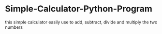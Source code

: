 # Simple-Calculator-Python-Program
this simple calculator easily use to add, subtract, divide and multiply the two numbers
